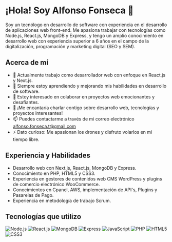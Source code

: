 # ¡Hola! Soy Alfonso Fonseca 👋

Soy un tecnólogo en desarrollo de software con experiencia en el desarrollo de aplicaciones web front-end. Me apasiona trabajar con tecnologías como Node.js, React.js, MongoDB y Express, y tengo un amplio conocimiento en desarrollo web con experiencia superior a 6 años en el campo de la digitalización, programación y marketing digital (SEO y SEM).

## Acerca de mí

- 🔭 Actualmente trabajo como desarrollador web con enfoque en React.js y Next.js.
- 🌱 Siempre estoy aprendiendo y mejorando mis habilidades en desarrollo de software.
- 👯 Estoy interesado en colaborar en proyectos web emocionantes y desafiantes.
- 💬 ¡Me encantaría charlar contigo sobre desarrollo web, tecnologías y proyectos interesantes!
- 📫 Puedes contactarme a través de mi correo electrónico [alfonso.fonseca.t@gmail.com](mailto:alfonso.fonseca.t@gmail.com)
- ⚡ Dato curioso: Me apasionan los drones y disfruto volarlos en mi tiempo libre.

## Experiencia y Habilidades

- Desarrollo web con Next.js, React.js, MongoDB y Express.
- Conocimiento en PHP, HTML5 y CSS3.
- Experiencia en gestores de contenidos web CMS WordPress y plugins de comercio electrónico WooCommerce.
- Conocimientos en Cpanel, AWS, implementación de API's, Plugins y Pasarelas de Pago.
- Experiencia en metodología de trabajo Scrum.

## Tecnologías que utilizo

![Node.js](https://img.shields.io/badge/-Node.js-339933?logo=node.js&logoColor=white&style=flat-square)
![React.js](https://img.shields.io/badge/-React.js-61DAFB?logo=react&logoColor=white&style=flat-square)
![MongoDB](https://img.shields.io/badge/-MongoDB-47A248?logo=mongodb&logoColor=white&style=flat-square)
![Express](https://img.shields.io/badge/-Express.js-000000?logo=express&style=flat-square)
![JavaScript](https://img.shields.io/badge/-JavaScript-F7DF1E?logo=javascript&logoColor=black&style=flat-square)
![PHP](https://img.shields.io/badge/-PHP-777BB4?logo=php&logoColor=white&style=flat-square)
![HTML5](https://img.shields.io/badge/-HTML5-E34F26?logo=html5&logoColor=white&style=flat-square)
![CSS3](https://img.shields.io/badge/-CSS3-1572B6?logo=css3&logoColor=white&style=flat-square)
